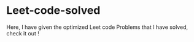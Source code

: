 # Leet-code-solved
Here, I have given the optimized Leet code Problems that I have solved, check it out !
